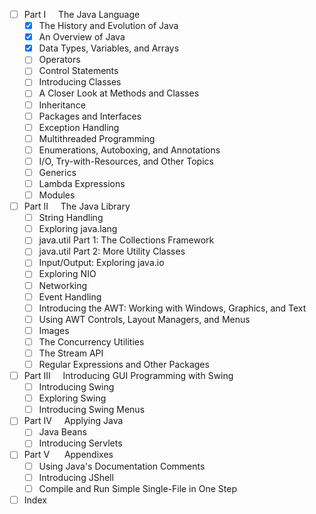 + [ ] Part I&nbsp;&nbsp;&nbsp;&nbsp;&nbsp;The Java Language
  + [x] The History and Evolution of Java
  + [x] An Overview of Java
  + [X] Data Types, Variables, and Arrays
  + [ ] Operators
  + [ ] Control Statements
  + [ ] Introducing Classes
  + [ ] A Closer Look at Methods and Classes
  + [ ] Inheritance
  + [ ] Packages and Interfaces
  + [ ] Exception Handling
  + [ ] Multithreaded Programming
  + [ ] Enumerations, Autoboxing, and Annotations
  + [ ] I/O, Try-with-Resources, and Other Topics
  + [ ] Generics
  + [ ] Lambda Expressions
  + [ ] Modules
+ [ ] Part II&nbsp;&nbsp;&nbsp;&nbsp;&nbsp;The Java Library
  + [ ] String Handling
  + [ ] Exploring java.lang
  + [ ] java.util Part 1: The Collections Framework
  + [ ] java.util Part 2: More Utility Classes
  + [ ] Input/Output: Exploring java.io
  + [ ] Exploring NIO
  + [ ] Networking
  + [ ] Event Handling
  + [ ] Introducing the AWT: Working with Windows, Graphics, and Text
  + [ ] Using AWT Controls, Layout Managers, and Menus
  + [ ] Images
  + [ ] The Concurrency Utilities
  + [ ] The Stream API
  + [ ] Regular Expressions and Other Packages
+ [ ] Part III&nbsp;&nbsp;&nbsp;&nbsp;&nbsp;Introducing GUI Programming with Swing
  + [ ] Introducing Swing
  + [ ] Exploring Swing
  + [ ] Introducing Swing Menus
+ [ ] Part IV&nbsp;&nbsp;&nbsp;&nbsp;&nbsp;Applying Java
  + [ ] Java Beans
  + [ ] Introducing Servlets
+ [ ] Part V &nbsp;&nbsp;&nbsp;&nbsp;&nbsp;Appendixes
  + [ ] Using Java's Documentation Comments
  + [ ] Introducing JShell
  + [ ] Compile and Run Simple Single-File in One Step
+ [ ] Index
